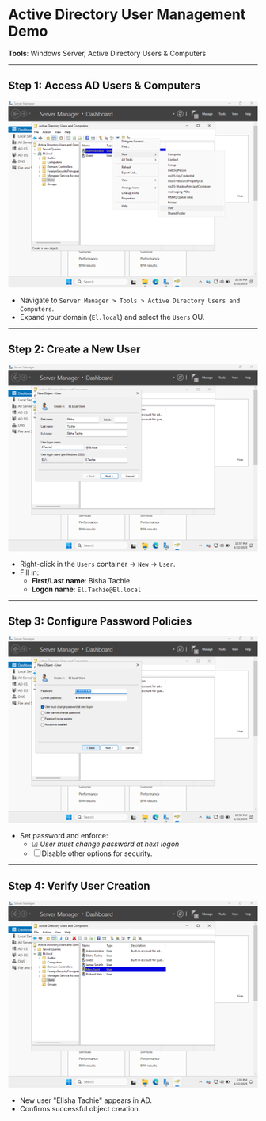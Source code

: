# Active Directory User Management Demo  
**Tools**: Windows Server, Active Directory Users & Computers  

---

## Step 1: Access AD Users & Computers  
![AD Users Interface](Domain%20User%201.png)  
- Navigate to `Server Manager > Tools > Active Directory Users and Computers`.  
- Expand your domain (`El.local`) and select the `Users` OU.  

---

## Step 2: Create a New User  
![New User Form](domain%20user%202.png)  
- Right-click in the `Users` container → `New` → `User`.  
- Fill in:  
  - **First/Last name**: Bisha Tachie  
  - **Logon name**: `El.Tachie@El.local`  

---

## Step 3: Configure Password Policies  
![Password Settings](domain%20user%203.png)  
- Set password and enforce:  
  - ☑ *User must change password at next logon*  
  - ☐ Disable other options for security.  

---

## Step 4: Verify User Creation  
![User List](domain%20user%204.png)  
- New user "Elisha Tachie" appears in AD.  
- Confirms successful object creation.  
